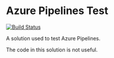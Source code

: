 # Azure Pipelines Test

[![Build Status](https://dev.azure.com/EnableInternationalLtd/Open%20Source/_apis/build/status/azure-pipelines-test?branchName=master)](https://dev.azure.com/EnableInternationalLtd/Open%20Source/_build/latest?definitionId=6&branchName=master)

A solution used to test Azure Pipelines.

The code in this solution is not useful.
